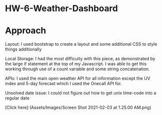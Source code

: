 # HW-6-Weather-Dashboard

# Approach

Layout:
I used bootstrap to create a layout and some additional CSS to style things additionally

Local Storage:
I had the most difficulty with this piece, as demonstrated by the large if statement at the top of my Javascript. I was able to get this working through use of a count variable and some string concatenation.

APIs:
I used the main open weather API for all information except the UV index and 5-day forecast which I used the Onecall API for.

Unsolved date issue:
I could not figure out how to get unix time-code into a regular date

[Click here] (Assets/Images/Screen Shot 2021-02-03 at 1.25.00 AM.png)
